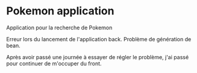# Pokemon application

Application pour la recherche de Pokemon 

Erreur lors du lancement de l'application back. 
Problème de génération de bean. 

Après avoir passé une journée à essayer de régler le problème, j'ai passé pour continuer de m'occuper 
du front.
